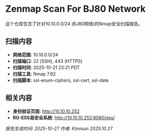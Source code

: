 # Zenmap Scan For BJ80 Network

这个仓库包含了针对10.10.0.0/24 (BJ80网络)的Nmap安全扫描报告。

## 扫描内容

- **网络范围**: 10.10.0.0/24
- **扫描端口**: 22 (SSH), 443 (HTTPS)
- **扫描时间**: 2025-10-21 23:21 PDT
- **扫描工具**: Nmap 7.92
- **扫描脚本**: ssl-enum-ciphers, ssl-cert, ssl-date

## 相关内容
- **身份验证页面**: http://10.10.10.252
- **RG-ESS易安全系统**: http://10.10.10.252:8080/ess/

*报告生成时间: 2025-10-27*
*作者: Kimisun 2025.10.27* 
